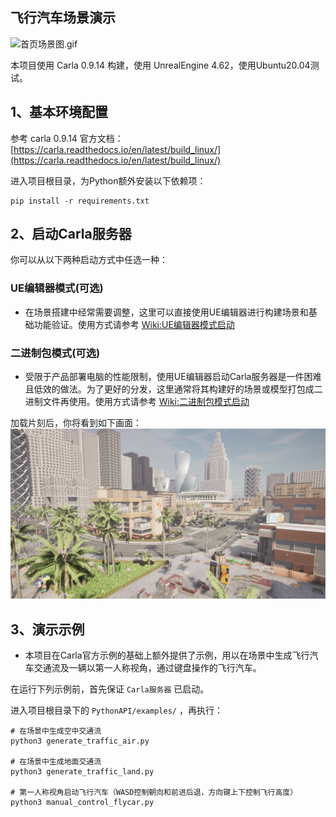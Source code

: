 ## 飞行汽车场景演示

![首页场景图.gif](/doc_images/intro.gif)

本项目使用 Carla 0.9.14 构建，使用 UnrealEngine 4.62，使用Ubuntu20.04测试。


## 1、基本环境配置
参考 carla 0.9.14 官方文档：[https://carla.readthedocs.io/en/latest/build_linux/](https://carla.readthedocs.io/en/latest/build_linux/)

进入项目根目录，为Python额外安装以下依赖项：
```shell
pip install -r requirements.txt
```

## 2、启动Carla服务器
你可以从以下两种启动方式中任选一种：
### UE编辑器模式(可选)
* 在场景搭建中经常需要调整，这里可以直接使用UE编辑器进行构建场景和基础功能验证。使用方式请参考 [Wiki:UE编辑器模式启动](https://github.com/Derkai52/Carla-FlyingCar-Exhibition/wiki/%E5%90%AF%E5%8A%A8Carla%E6%9C%8D%E5%8A%A1%E5%99%A8%EF%BC%88UE%E7%BC%96%E8%BE%91%E5%99%A8%E6%A8%A1%E5%BC%8F%EF%BC%89)

### 二进制包模式(可选)
* 受限于产品部署电脑的性能限制，使用UE编辑器启动Carla服务器是一件困难且低效的做法。为了更好的分发，这里通常将其构建好的场景或模型打包成二进制文件再使用。使用方式请参考 [Wiki:二进制包模式启动](https://github.com/Derkai52/Carla-FlyingCar-Exhibition/wiki/%E5%90%AF%E5%8A%A8Carla%E6%9C%8D%E5%8A%A1%E5%99%A8%EF%BC%88%E4%BA%8C%E8%BF%9B%E5%88%B6%E5%8C%85%E6%A8%A1%E5%BC%8F%EF%BC%89)

加载片刻后，你将看到如下画面：
![Carla服务器启动.png](/doc_images/carla_run.png)

## 3、演示示例
- 本项目在Carla官方示例的基础上额外提供了示例，用以在场景中生成飞行汽车交通流及一辆以第一人称视角，通过键盘操作的飞行汽车。

在运行下列示例前，首先保证 `Carla服务器` 已启动。

进入项目根目录下的 `PythonAPI/examples/`
，再执行：
```shell
# 在场景中生成空中交通流
python3 generate_traffic_air.py

# 在场景中生成地面交通流
python3 generate_traffic_land.py

# 第一人称视角启动飞行汽车（WASD控制朝向和前进后退，方向键上下控制飞行高度）
python3 manual_control_flycar.py
```
